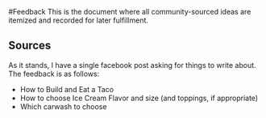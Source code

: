 #Feedback
This is the document where all community-sourced ideas are itemized and recorded for later fulfillment.

## Sources
As it stands, I have a single facebook post asking for things to write about. The feedback is as follows:
* How to Build and Eat a Taco
* How to choose Ice Cream Flavor and size (and toppings, if appropriate)
* Which carwash to choose
